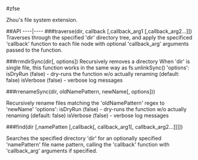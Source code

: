 #zfse

Zhou's file system extension.

##API
----|----
###traverse(dir, callback [,callback_arg1 [,callback_arg2...]]) 
Traverses through the specified 'dir' directory tree, and apply the specificed 'callback' function to each file node with optional 'callback_arg' arguments passed to the function.

###rrmdirSync(dir[, options])
Recursively removes a directory When 'dir' is single file, this function works in the same way as fs.unlinkSync() 'options': 
    isDryRun (false)    - dry-runs the function w/o actually renaming (default: false)
    isVerbose (false)   - verbose log messages

###rrenameSync(dir, oldNamePattern, newName[, options]))

Recursively rename files matching the 'oldNamePattern' regex to 'newName'
'options': 
    isDryRun (false)    - dry-runs the function w/o actually renaming (default: false)
    isVerbose (false)   - verbose log messages

###find(dir [,namePatten [,callback[, callback_arg1[, callback_arg2...]]]])

Searches the specified directory 'dir' for an optionally specified 'namePattern' 
file name pattern, calling the 'callback' function with 'callback_arg' arguments
if specified.
